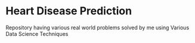 # Heart Disease Prediction
Repository having various real world problems solved by me using Various Data Science Techniques
